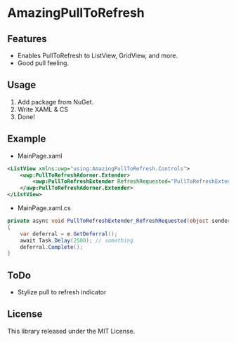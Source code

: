 AmazingPullToRefresh
====

Features
----

- Enables PullToRefresh to ListView, GridView, and more.
- Good pull feeling.

Usage
----

1. Add package from NuGet.
2. Write XAML & CS
3. Done!

Example
----

- MainPage.xaml
```xml
<ListView xmlns:uwp="using:AmazingPullToRefresh.Controls">
    <uwp:PullToRefreshAdorner.Extender>
        <uwp:PullToRefreshExtender RefreshRequested="PullToRefreshExtender_RefreshRequested" />
    </uwp:PullToRefreshAdorner.Extender>
</ListView>
```

- MainPage.xaml.cs
```cs
private async void PullToRefreshExtender_RefreshRequested(object sender, RefreshRequestedEventArgs e)
{
    var deferral = e.GetDeferral();
    await Task.Delay(2500); // something
    deferral.Complete();
}
```

ToDo
----

- Stylize pull to refresh indicator


License
----

This library released under the MIT License.